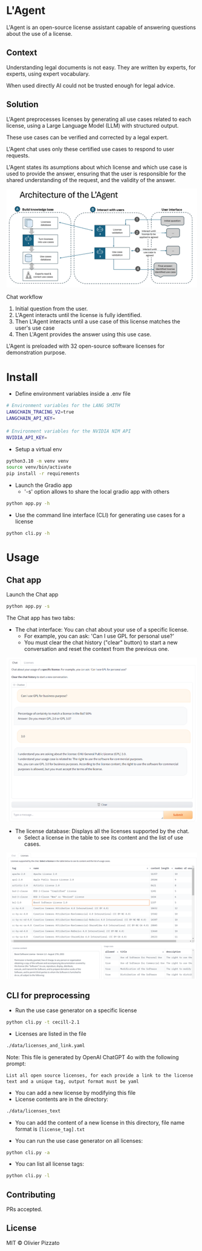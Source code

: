 # L'Agent

L'Agent is an open-source license assistant capable of answering questions about the use of a license. 

## Context
  
Understanding legal documents is not easy. They are written by experts, for experts, using expert vocabulary.
  
When used directly AI could not be trusted enough for legal advice.

## Solution

L'Agent preprocesses licenses by generating all use cases related to each license, using a Large Language Model (LLM) with structured output.

These use cases can be verified and corrected by a legal expert.

L'Agent chat uses only these certified use cases to respond to user requests.

L'Agent states its asumptions about which license and which use case is used to provide the answer, ensuring that the user is responsible for the shared understanding of the request, and the validity of the answer.


![Architecture of L'Agent.](./assets/images/lagent_architecture.png)

Chat workflow
  1. Initial question from the user.
  2. L'Agent interacts until the license is fully identified.
  3. Then L'Agent interacts until a use case of this license matches the user's use case
  4. Then L'Agent provides the answer using this use case.

L'Agent is preloaded with 32 open-source software licenses for demonstration purpose.

# Install

* Define environment variables inside a .env file

```sh
# Environment variables for the LANG SMITH
LANGCHAIN_TRACING_V2=true
LANGCHAIN_API_KEY=

# Environment variables for the NVIDIA NIM API
NVIDIA_API_KEY=
```

* Setup a virtual env

```sh
python3.10 -m venv venv
source venv/bin/activate
pip install -r requirements
```

* Launch the Gradio app
  * '-s' option allows to share the local gradio app with others

```sh
python app.py -h
```

* Use the command line interface (CLI) for generating use cases for a license

```sh
python cli.py -h
```

# Usage

## Chat app

Launch the Chat app
```sh
python app.py -s
```

The Chat app has two tabs:
* The chat interface: You can chat about your use of a specific license.
  * For example, you can ask: 'Can I use GPL for personal use?'
  * You must clear the chat history ("clear" button) to start a new conversation and reset the context from the previous one.

![Chat tab of L'Agent.](./assets/images/lagent_chat.png)

* The license database: Displays all the licenses supported by the chat.
  * Select a license in the table to see its content and the list of use cases.

![Licenses tab of L'Agent.](./assets/images/lagent_licenses.png)

## CLI for preprocessing 

* Run the use case generator on a specific license

```sh
python cli.py -t cecill-2.1
```

* Licenses are listed in the file 

```sh
./data/licenses_and_link.yaml
```

Note: This file is generated by OpenAI ChatGPT 4o with the following prompt:

```text
List all open source licenses, for each provide a link to the license text and a unique tag, output format must be yaml
```

* You can add a new license by modifying this file
* License contents are in the directory:

```sh
./data/licenses_text
```

* You can add the content of a new license in this directory, file name format is ```[license_tag].txt ```

* You can run the use case generator on all licenses:

```sh
python cli.py -a
```

* You can list all license tags:

```sh
python cli.py -l
```

## Contributing

PRs accepted.

## License

MIT © Olivier Pizzato
